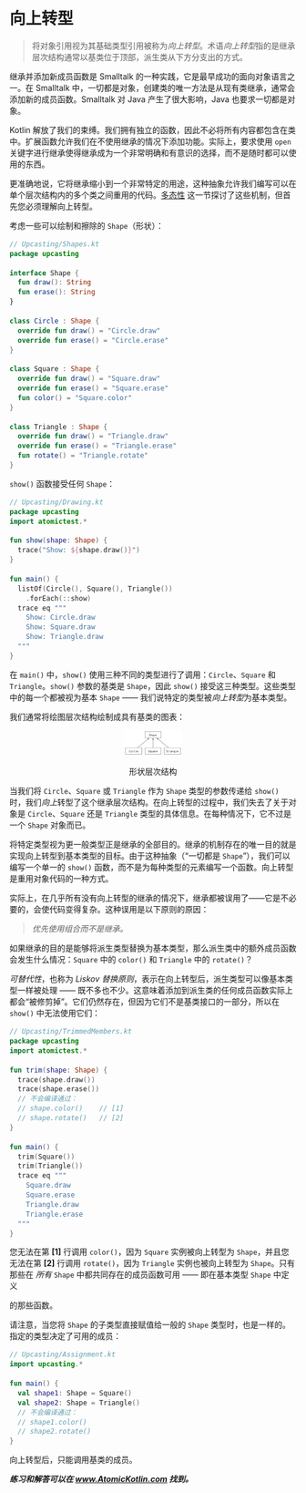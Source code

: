 # 向上转型

> 将对象引用视为其基础类型引用被称为*向上转型*。术语*向上转型*指的是继承层次结构通常以基类位于顶部，派生类从下方分支出的方式。

继承并添加新成员函数是 Smalltalk 的一种实践，它是最早成功的面向对象语言之一。在 Smalltalk 中，一切都是对象，创建类的唯一方法是从现有类继承，通常会添加新的成员函数。Smalltalk 对 Java 产生了很大影响，Java 也要求一切都是对象。

Kotlin 解放了我们的束缚。我们拥有独立的函数，因此不必将所有内容都包含在类中。扩展函数允许我们在不使用继承的情况下添加功能。实际上，要求使用 `open` 关键字进行继承使得继承成为一个非常明确和有意识的选择，而不是随时都可以使用的东西。

更准确地说，它将继承缩小到一个非常特定的用途，这种抽象允许我们编写可以在单个层次结构内的多个类之间重用的代码。[多态性](se05-ch08.md) 这一节探讨了这些机制，但首先您必须理解向上转型。

考虑一些可以绘制和擦除的 `Shape`（形状）：

```kotlin
// Upcasting/Shapes.kt
package upcasting

interface Shape {
  fun draw(): String
  fun erase(): String
}

class Circle : Shape {
  override fun draw() = "Circle.draw"
  override fun erase() = "Circle.erase"
}

class Square : Shape {
  override fun draw() = "Square.draw"
  override fun erase() = "Square.erase"
  fun color() = "Square.color"
}

class Triangle : Shape {
  override fun draw() = "Triangle.draw"
  override fun erase() = "Triangle.erase"
  fun rotate() = "Triangle.rotate"
}
```

`show()` 函数接受任何 `Shape`：

```kotlin
// Upcasting/Drawing.kt
package upcasting
import atomictest.*

fun show(shape: Shape) {
  trace("Show: ${shape.draw()}")
}

fun main() {
  listOf(Circle(), Square(), Triangle())
    .forEach(::show)
  trace eq """
    Show: Circle.draw
    Show: Square.draw
    Show: Triangle.draw
  """
}
```

在 `main()` 中，`show()` 使用三种不同的类型进行了调用：`Circle`、`Square` 和 `Triangle`。`show()` 参数的基类是 `Shape`，因此 `show()` 接受这三种类型。这些类型中的每一个都被视为基本 `Shape` —— 我们说特定的类型被*向上转型*为基本类型。

我们通常将绘图层次结构绘制成具有基类的图表：

<div align="center">
  <img src="./assets/upcasting.png" alt="upcasting" style="zoom:10%;" />
  <p>形状层次结构</p>
</div>

当我们将 `Circle`、`Square` 或 `Triangle` 作为 `Shape` 类型的参数传递给 `show()` 时，我们*向上*转型了这个继承层次结构。在向上转型的过程中，我们失去了关于对象是 `Circle`、`Square` 还是 `Triangle` 类型的具体信息。在每种情况下，它不过是一个 `Shape` 对象而已。

将特定类型视为更一般类型正是继承的全部目的。继承的机制存在的唯一目的就是实现向上转型到基本类型的目标。由于这种抽象（“一切都是 `Shape`”），我们可以编写一个单一的 `show()` 函数，而不是为每种类型的元素编写一个函数。向上转型是重用对象代码的一种方式。

实际上，在几乎所有没有向上转型的继承的情况下，继承都被误用了——它是不必要的，会使代码变得复杂。这种误用是以下原则的原因：

> *优先使用组合而不是继承。*

如果继承的目的是能够将派生类型替换为基本类型，那么派生类中的额外成员函数会发生什么情况：`Square` 中的 `color()` 和 `Triangle` 中的 `rotate()`？

*可替代性*，也称为 *Liskov 替换原则*，表示在向上转型后，派生类型可以像基本类型一样被处理 —— 既不多也不少。这意味着添加到派生类的任何成员函数实际上都会“被修剪掉”。它们仍然存在，但因为它们不是基类接口的一部分，所以在 `show()` 中无法使用它们：

```kotlin
// Upcasting/TrimmedMembers.kt
package upcasting
import atomictest.*

fun trim(shape: Shape) {
  trace(shape.draw())
  trace(shape.erase())
  // 不会编译通过：
  // shape.color()    // [1]
  // shape.rotate()   // [2]
}

fun main() {
  trim(Square())
  trim(Triangle())
  trace eq """
    Square.draw
    Square.erase
    Triangle.draw
    Triangle.erase
  """
}
```

您无法在第 **[1]** 行调用 `color()`，因为 `Square` 实例被向上转型为 `Shape`，并且您无法在第 **[2]** 行调用 `rotate()`，因为 `Triangle` 实例也被向上转型为 `Shape`。只有那些在 *所有* `Shape` 中都共同存在的成员函数可用 —— 即在基本类型 `Shape` 中定义

的那些函数。

请注意，当您将 `Shape` 的子类型直接赋值给一般的 `Shape` 类型时，也是一样的。指定的类型决定了可用的成员：

```kotlin
// Upcasting/Assignment.kt
import upcasting.*

fun main() {
  val shape1: Shape = Square()
  val shape2: Shape = Triangle()
  // 不会编译通过：
  // shape1.color()
  // shape2.rotate()
}
```

向上转型后，只能调用基类的成员。

***练习和解答可以在 www.AtomicKotlin.com 找到。***